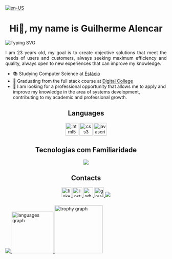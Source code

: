 [![en-US](https://img.shields.io/badge/READ_IN-EN--US-red.svg)](LEIA-ME-PT_BR.md)

<h1 align="center">Hi👋, my name is Guilherme Alencar</h1>

![Typing SVG](https://readme-typing-svg.demolab.com?font=Poppins&weight=500&duration=6000&pause=1000&color=167EE4&center=true&vCenter=true&width=1000&lines=Desenvolvedor+júnior!;Apaixonado+por+Tecnologia!;DevOps)


<p align="justify">I am 23 years old, my goal is to create objective solutions that meet the needs of users and customers, always seeking maximum efficiency and quality, always open to new experiences that can improve my knowledge.</p>

- 📚 Studying Computer Science at [Estácio](https://estacio.br/) 
- 🌱 Graduating from the full stack course at [Digital College](https://digitalcollege.com.br/)
- 💼 I am looking for a professional opportunity that allows me to apply and improve my knowledge in the area of ​​systems development, contributing to my academic and professional growth.

###
  
<h2 align="center">Languages</h2>
<div align="center">
  <img src="https://cdn.jsdelivr.net/gh/devicons/devicon/icons/html5/html5-original.svg" height = "40" width = "40" alt="html5 logo"  />
  <img src="https://cdn.jsdelivr.net/gh/devicons/devicon/icons/css3/css3-original.svg" height = "40" width = "40" alt="css3 logo"  />
  <img src="https://cdn.jsdelivr.net/gh/devicons/devicon/icons/javascript/javascript-original.svg" height = "40" width = "40" alt="javascript logo"  />
</div>

###

<h2 align="center">Tecnologias com Familiaridade</h2>
<p align="center">
    <img src="https://skillicons.dev/icons?i=git,github,windows,notion,vite&perline=7" />

###

<h2 align="center">Contacts</h2>
<div align="center">
  <a href="https://www.linkedin.com/in/guilherme-alencar-591206256/" target="_blank">
    <img src="https://img.shields.io/static/v1?message=LinkedIn&logo=linkedin&label=&color=0077B5&logoColor=white&labelColor=&style=for-the-badge" height="30" alt="linkedin logo"  />
  </a>
  <a href="https://www.instagram.com/_guilhermealencar_/" target="_blank">
    <img src="https://img.shields.io/static/v1?message=Instagram&logo=instagram&label=&color=E4405F&logoColor=white&labelColor=&style=for-the-badge" height="30" alt="instagram logo"  />
  </a>
  <a href="https://wa.me/5585985460062" target="_blank">
    <img src="https://img.shields.io/static/v1?message=Whatsapp&logo=whatsapp&label=&color=25D366&logoColor=white&labelColor=&style=for-the-badge" height="30" alt="whatsapp logo"  />
  </a>
  <a href="mailto:alencargui08120@gmail.com" target="_blank">
    <img src="https://img.shields.io/static/v1?message=Gmail&logo=gmail&label=&color=D14836&logoColor=white&labelColor=&style=for-the-badge" height="30" alt="gmail logo"  />
  </a>
  <a href="https://discord.gg/.theguizao" target="_blank">
    <img src="https://img.shields.io/badge/Discord-7289DA?style=for-the-badge&logo=discord&logoColor=white" target="_blank"></a>
</div>

###

<div>
  <a href="https://github.com/TheAlencar">
  <img src="https://github-readme-stats.vercel.app/api?username=TheAlencar&theme=blue-green&show_icons=true">
  <img src="https://github-readme-stats.vercel.app/api/top-langs?username=TheAlencar&locale=en&hide_title=false&layout=compact&card_width=320&langs_count=6&theme=blue-green&hide_border=false&order=2" height="130" alt="languages graph"  /> 
  <img src="https://github-profile-trophy.vercel.app?username=TheAlencar&theme=darkhub&column=-1&row=1&margin-w=8&margin-h=8&no-bg=false&no-frame=false&order=4" height="150" alt="trophy graph"  />

</div>






